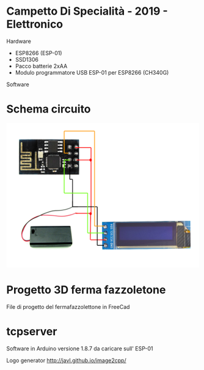# Campetto Di Specialità - 2019 - Elettronico

Hardware

- ESP8266 (ESP-01)
- SSD1306
- Pacco batterie 2xAA
- Modulo programmatore USB ESP-01 per ESP8266 (CH340G)


Software

# Schema circuito

![alt text](https://github.com/LarryN3t/CDS-2019/blob/master/Schema%20circuito.png)

# Progetto 3D ferma fazzoletone
File di progetto del fermafazzolettone in FreeCad

# tcpserver
Software in Arduino versione 1.8.7 da caricare sull' ESP-01 

Logo generator
http://javl.github.io/image2cpp/
